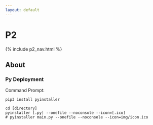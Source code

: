 ```yaml
---
layout: default
---
```


# P2

{% include p2_nav.html %}

## About

### Py Deployment

Command Prompt:
```
pip3 install pyinstaller
```
```
cd [directory]
pyinstaller [.py] --onefile --noconsole --icon=[.ico]
# pyinstaller main.py --onefile --noconsole --icon=img/icon.ico
```
